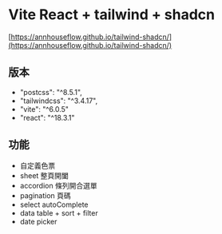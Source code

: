 # Vite React + tailwind + shadcn
[https://annhouseflow.github.io/tailwind-shadcn/](https://annhouseflow.github.io/tailwind-shadcn/)

## 版本
- "postcss": "^8.5.1",
- "tailwindcss": "^3.4.17",
- "vite": "^6.0.5"
- "react": "^18.3.1"

## 功能
- 自定義色票
- sheet 整頁開闔
- accordion 條列開合選單
- pagination 頁碼
- select autoComplete
- data table + sort + filter
- date picker
